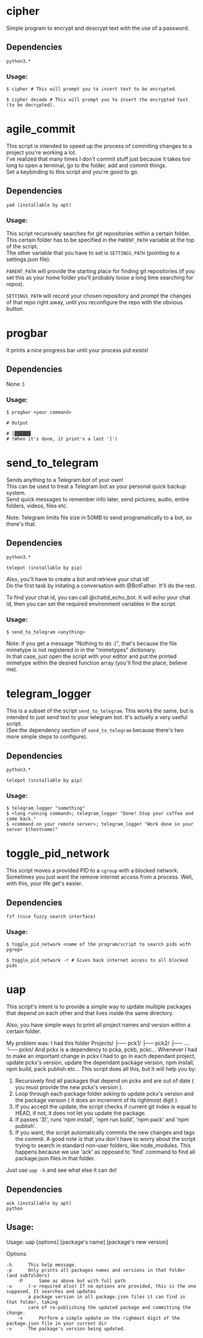 # cipher

Simple program to encrypt and descrypt text with the use of a password.

## Dependencies

```
python3.*
```

### Usage:

```shell
$ cipher # This will prompt you to insert text to be encrypted.

$ cipher decode # This will prompt you to insert the encrypted text (to be decrypted).
```







# agile_commit

This script is intended to speed up the process of commiting changes to a project you're 
working a lot.  
I've realized that many times I don't commit stuff just because it takes too long to open 
a terminal, go to the folder, add and commit things.  
Set a keybinding to this script and you're good to go.  

## Dependencies

```
yad (installable by apt)
```

### Usage:

This script recursively searches for git repositories within a certain folder.  
This certain folder has to be specified in the `PARENT_PATH` variable at the top of the script.  
The other variable that you have to set is `SETTINGS_PATH` (pointing to a settings.json file).  

`PARENT_PATH` will provide the starting place for finding git repositories (if you set this as your home folder 
you'll probably loose a long time searching for repos).  

`SETTINGS_PATH` will record your chosen repository and prompt the changes of that repo right away, until you reconfigure the repo with the obvious button.  







# progbar

It prints a nice progress bar until your process pid exists!  

## Dependencies

None :)

### Usage:

```shell
$ progbar <your command>

# Output

# [▓▓▓▓▓▓
# (When it's done, it print's a last ']')

```








# send_to_telegram

Sends anything to a Telegram bot of your own!  
This can be used to treat a Telegram bot as your personal quick backup system.  
Send quick messages to remember info later, send pictures, audio, entire folders, videos, files etc.  

Note: Telegram limits file size in 50MB to send programatically to a bot, so there's that.  

## Dependencies

```
python3.*

telepot (installable by pip)
```

Also, you'll have to create a bot and retrieve your chat id!  
Do the first task by initating a conversation with @BotFather. It'll do the rest.  

To find your chat id, you can call @chatid_echo_bot. It will echo your chat id, then you can set the required environment variables in the script. 

### Usage:

```shell
$ send_to_telegram <anything>
```

Note: if you get a message "Nothing to do :(", that's because the file mimetype is not registered in in the "mimetypes" dictionary.  
In that case, just open the script with your editor and put the printed mimetype within the desired function array (you'll find the place, believe me).








# telegram_logger

This is a subset of the script `send_to_telegram`. This works the same, but is intended to just send text to your telegram bot.  It's actually a very useful script.  
(See the dependency section of `send_to_telegram` because there's two more simple steps to configure).

## Dependencies

```
python3.*

telepot (installable by pip)
```

### Usage:

```shell
$ telegram_logger "something"
$ <long running command>; telegram_logger "Done! Stop your coffee and come back."
$ <command on your remote server>; telegram_logger "Work done in your server $(hostname)"
```







# toggle_pid_network

This script moves a provided PID to a `cgroup` with a blocked network.  
Sometimes you just want the remove internet access from a process. Well, with this, your life get's easier.  

## Dependencies

```
fzf (nice fuzzy search interface)
```

### Usage:

```shell
$ toggle_pid_network <name of the program/script to search pids with pgrep>

$ toggle_pid_network -r # Gives back internet access to all blocked pids
```







# uap

This script's intent is to provide a simple way to update multiple packages that depend on each other and that lives inside the same directory.

Also, you have simple ways to print all project names and version within a certain folder.  

My problem was:
I had this folder
Projects/
├── pck1/
├── pck2/
├── ....
└── pckn/
And pckx is a dependency to pcka, pckb, pckc...
Whenever I had to make an important change in pckx I had to go in each dependant project, update pckx's version,
update the dependant package version, npm install, npm build, pack publish etc...
This script does all this, but it will help you by:
1) Recursively find all packages that depend on pckx and are out of date ( you must provide the new pckx's version ).
2) Loop through each package folder asking to update pckx's version and the package version ( it does an increment
of its rightmost digit ).
3) If you accept the update, the script checks if current git index is equal to HEAD, if not, it does not let you
update the package.
4) If passes '3)', runs 'npm install', 'npm run build', 'npm pack' and 'npm publish'.
5) If you want, the script automatically commits the new changes and tags the commit.
A good note is that you don't have to worry about the script trying to search in standard non-user folders, like
node_modules. This happens because we use 'ack' as opposed to 'find' command to find all package.json files in that
folder.

Just use `uap -h` and see what else it can do!  


## Dependencies

```
ack (installable by apt)
python
```

## Usage: 

Usage: uap [options] [package's name] [package's new version]

Options:

	-h      This help message.
	-p      Only prints all packages names and versions in that folder (and subfolders)
	    -P      Same as above but with full path
	-u      (-v required also) If no options are provided, this is the one supposed. It searches and updates
	        a package version in all package.json files it can find in that folder, taking
	        care of re-publishing the updated package and committing the change.
	    -s      Perform a simple update on the righmost digit of the package.json file in your current dir
	-v      The package's version being updated.



